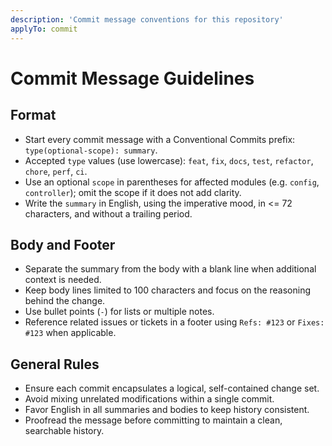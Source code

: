 ```yaml
---
description: 'Commit message conventions for this repository'
applyTo: commit
---
```


# Commit Message Guidelines

## Format

- Start every commit message with a Conventional Commits prefix: `type(optional-scope): summary`.
- Accepted `type` values (use lowercase): `feat`, `fix`, `docs`, `test`, `refactor`, `chore`, `perf`, `ci`.
- Use an optional `scope` in parentheses for affected modules (e.g. `config`, `controller`); omit the scope if it does not add clarity.
- Write the `summary` in English, using the imperative mood, in <= 72 characters, and without a trailing period.

## Body and Footer

- Separate the summary from the body with a blank line when additional context is needed.
- Keep body lines limited to 100 characters and focus on the reasoning behind the change.
- Use bullet points (`-`) for lists or multiple notes.
- Reference related issues or tickets in a footer using `Refs: #123` or `Fixes: #123` when applicable.

## General Rules

- Ensure each commit encapsulates a logical, self-contained change set.
- Avoid mixing unrelated modifications within a single commit.
- Favor English in all summaries and bodies to keep history consistent.
- Proofread the message before committing to maintain a clean, searchable history.
